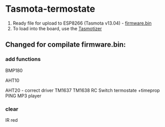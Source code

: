 # Tasmota-termostate

1. Ready file for upload to ESP8266  (Tasmota v13.04)  - [firmware.bin](https://github.com/1638NimtE/Tasmota_AHT20/blob/main/firmware.bin)
2. To load into the board, use the [Tasmotizer](https://github.com/tasmota/tasmotizer)
  
## Changed for compilate firmware.bin:

### add functions
  BMP180
  
  AHT10
  
  AHT20  - correct driver
  TM1637
  TM1638
  RC Switch
  termostate +timeprop
  PING
  MP3 player

### clear 
  
  IR red
